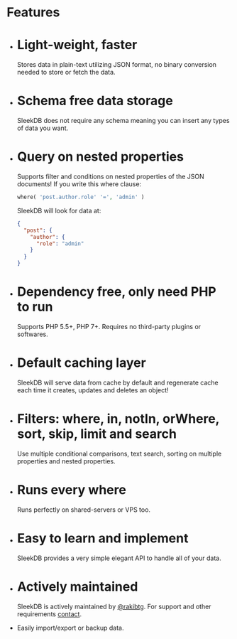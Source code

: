 <!--METADATA
{
    "title": "Features",
    "url": "features",
    "icon": "filing"
}
!METADATA-->

# Features

- # Light-weight, faster

  Stores data in plain-text utilizing JSON format, no binary conversion needed to store or fetch the data.

- # Schema free data storage

  SleekDB does not require any schema meaning you can insert any types of data you want.

- # Query on nested properties

  Supports filter and conditions on nested properties of the JSON documents!
  If you write this where clause:

  ```php
  where( 'post.author.role' '=', 'admin' )
  ```

  SleekDB will look for data at:

  ```json
  {
    "post": {
      "author": {
        "role": "admin"
      }
    }
  }
  ```

- # Dependency free, only need PHP to run

  Supports PHP 5.5+, PHP 7+. Requires no third-party plugins or softwares.

- # Default caching layer

  SleekDB will serve data from cache by default and regenerate cache each time it creates, updates and deletes an object!

- # Filters: where, in, notIn, orWhere, sort, skip, limit and search

  Use multiple conditional comparisons, text search, sorting on multiple properties and nested properties.

- # Runs every where

  Runs perfectly on shared-servers or VPS too.

- # Easy to learn and implement

  SleekDB provides a very simple elegant API to handle all of your data.

- # Actively maintained

  SleekDB is actively maintained by <a rel="noopener nofollow" href="https://twitter.com/rakibtg" target="_blank">@rakibtg</a>. For support and other requirements <a class="gotoblock" href="#contact">contact</a>.

- Easily import/export or backup data.
